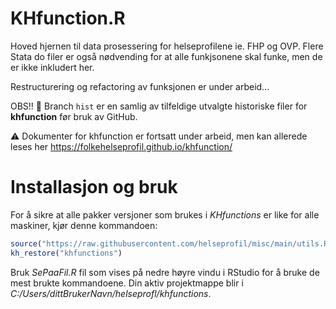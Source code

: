 # KHfunction.R
Hoved hjernen til data prosessering for helseprofilene ie. FHP og OVP. Flere Stata do filer er også nødvending for at alle funkjsonene skal funke, men de er ikke inkludert her.

Restructurering og refactoring av funksjonen er under arbeid...

OBS!! :memo: Branch `hist` er en samlig av tilfeldige utvalgte historiske filer for **khfunction** før bruk av GitHub.

:warning: Dokumenter for khfunction er fortsatt under arbeid, men kan allerede leses her
https://folkehelseprofil.github.io/khfunction/ 

# Installasjon og bruk

For å sikre at alle pakker versjoner som brukes i *KHfunctions* er like for alle
maskiner, kjør denne kommandoen:

```r
source("https://raw.githubusercontent.com/helseprofil/misc/main/utils.R")
kh_restore("khfunctions")
```

Bruk *SePaaFil.R* fil som vises på nedre høyre vindu i RStudio for å bruke de
mest brukte kommandoene. Din aktiv projektmappe blir i
*C:/Users/dittBrukerNavn/helseprofl/khfunctions*.
